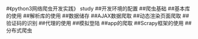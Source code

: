 #《python3网络爬虫开发实践》
study
##开发环境的配置
##爬虫基础
##基本库的使用
##解析库的使用
##数据储存
##AJAX数据爬取
##动态渲染页面爬取
##验证码的识别
##代理的使用
##模拟登陆
##app的爬取
##Scrapy框架的使用
##分布式爬虫
